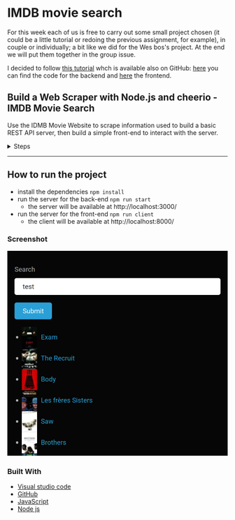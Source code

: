 # IMDB movie search

For this week each of us is free to carry out some small project chosen (it could be a little tutorial or redoing the previous assignment, for example), in couple or individually; a bit like we did for the Wes bos's project. At the end we will put them together in the group issue.

I decided to follow [this tutorial](https://www.youtube.com/watch?v=U0btOGPwrIY) whch is available also on GitHub: [here](https://github.com/w3cj/imdb-scraper-server) you can find the code for the backend and [here](https://github.com/w3cj/imdb-scraper-client) the frontend.

## Build a Web Scraper with Node.js and cheerio - IMDB Movie Search
Use the IDMB Movie Website to scrape information used to build a basic REST API server, then build a simple front-end to interact with the server.

<details>
<summary>Steps</summary>
<ul><li>
<a href="/watch?v=U0btOGPwrIY&amp;t=72s">[1:12]</a> introduction</li>
</ul>

##### Set up server folder
<ul>
<li><a href="/watch?v=U0btOGPwrIY&amp;t=222s">[3:57]</a> initilize a node app</li>
<li><a href="/watch?v=U0btOGPwrIY&amp;t=237s">[4:26]</a> npm install node-fetch</li>
<li><a href="/watch?v=U0btOGPwrIY&amp;t=266s">[4:26]</a> How to use node-fetch</li>
</ul>

##### Parsing HTML with cheerio
<ul>
<li><a href="/watch?v=U0btOGPwrIY&amp;t=409s">[6:49​]</a> Overview of cheerio</li>
<li><a href="/watch?v=U0btOGPwrIY&amp;t=438s">[7:18​]</a> Add cheerio to server code</li>
<li><a href="/watch?v=U0btOGPwrIY&amp;t=459s">[7:39​]</a> Get movie titles and movie posters from IMDB search</li>
</ul>

### Start using express
<ul>
<li><a href="/watch?v=U0btOGPwrIY&amp;t=713s">[11:53​]</a> Format data as JSON</li>
<li><a href="/watch?v=U0btOGPwrIY&amp;t=784s">[13:04​]</a> Prepare code for modularity</li>
<li><a href="/watch?v=U0btOGPwrIY&amp;t=852s">[14:12​]</a> Create a basic express app</li>
<li><a href="/watch?v=U0btOGPwrIY&amp;t=939s">[15:39​]</a> Create node scripts (auto-reload with nodemon)</li>
</ul>

##### Building an API in express
<ul>
<li><a href="/watch?v=U0btOGPwrIY&amp;t=991s">[16:31​]</a></a> Create search route</li>
<li><a href="/watch?v=U0btOGPwrIY&amp;t=1082s">[18:02​]</a></a> Get movie id from IMDB</li>
<li><a href="/watch?v=U0btOGPwrIY&amp;t=1212s">[20:12​]</a> Create movie route</li>
<li><a href="/watch?v=U0btOGPwrIY&amp;t=1399s">[23:19​]</a></a> Get data from IMDB movie page</li>
<li><a href="/watch?v=U0btOGPwrIY&amp;t=1405s">[23:25​]</a> Title</li>
<li><a href="/watch?v=U0btOGPwrIY&amp;t=1599s">[26:39​]</a> MPAA Rating</li>
<li><a href="/watch?v=U0btOGPwrIY&amp;t=1679s">[27:59​]</a> Run time</li>
<li><a href="/watch?v=U0btOGPwrIY&amp;t=1798s">[29:58​]</a> Genres</li>
<li><a href="/watch?v=U0btOGPwrIY&amp;t=1905s">[31:45​]</a> Release date</li>
<li><a href="/watch?v=U0btOGPwrIY&amp;t=1970s">[32:50​]</a> IMDB rating</li>
<li><a href="/watch?v=U0btOGPwrIY&amp;t=2020s">[33:40​]</a> Movie poster</li>
<li><a href="/watch?v=U0btOGPwrIY&amp;t=2224s">[37:04​]</a> Summary</li>
<li><a href="/watch?v=U0btOGPwrIY&amp;t=2283s">[38:03​]</a> Directors</li>
<li><a href="/watch?v=U0btOGPwrIY&amp;t=2604s">[43:24​]</a> Writers</li>
<li><a href="/watch?v=U0btOGPwrIY&amp;t=2812s">[46:52​]</a> Actors</li>
<li><a href="/watch?v=U0btOGPwrIY&amp;t=2972s">[49:32​]</a> Story line</li>
<li><a href="/watch?v=U0btOGPwrIY&amp;t=3110s">[51:50​]</a> Things to keep in mind when scraping the web</li>
<li><a href="/watch?v=U0btOGPwrIY&amp;t=3190s">[53:10​]</a> Back to getting data from IMDB</li>
<li><a href="/watch?v=U0btOGPwrIY&amp;t=3190s">[53:10​]</a> Try getting budget</li>
<li><a href="/watch?v=U0btOGPwrIY&amp;t=3249s">[54:09​]</a> Production companies</li>
<li><a href="/watch?v=U0btOGPwrIY&amp;t=3466s">[57:46​]</a> Link to trailer (Part I)</li>
<li><a href="/watch?v=U0btOGPwrIY&amp;t=3681s">[1:01:21​]</a> Link to trailer (Part II)</li>
<li><a href="/watch?v=U0btOGPwrIY&amp;t=3820s">[1:03:40​]</a> Add caching</li>
<li><a href="/watch?v=U0btOGPwrIY&amp;t=4036s">[1:07:16​]</a> Deployment via now</li>
</ul>

##### Create Frontend in Vanilla JS
<ul>
<li><a href="/watch?v=U0btOGPwrIY&amp;t=4185s">[1:09:45​]</a> Add CORS to server code</li>
<li><a href="/watch?v=U0btOGPwrIY&amp;t=4271s">[1:11:11​]</a> Create client folder</li>
<li><a href="/watch?v=U0btOGPwrIY&amp;t=4302s">[1:11:42​]</a> Add Bootswatch CDN</li>
<li><a href="/watch?v=U0btOGPwrIY&amp;t=4341s">[1:12:21​]</a> Start styling</li>
<li><a href="/watch?v=U0btOGPwrIY&amp;t=4550s">[1:15:50​]</a> Add search logic</li>
<li><a href="/watch?v=U0btOGPwrIY&amp;t=4738s">[1:18:58​]</a> Show search results on page</li>
<li><a href="/watch?v=U0btOGPwrIY&amp;t=4984s">[1:23:04​]</a> Create movie page</li>
<li><a href="/watch?v=U0btOGPwrIY&amp;t=6112s">[1:41:52​]</a> Format date with date-fns</li>
<li><a href="/watch?v=U0btOGPwrIY&amp;t=6364s">[1:46:04​]</a> Review of what we have built today!</li>
</ul>
</details>

---

## How to run the project

- install the dependencies `npm install`
- run the server for the back-end `npm run start` 
  - the server will be available at http://localhost:3000/
- run the server for the front-end `npm run client`
  - the client will be available at http://localhost:8000/

### Screenshot
<p align="center">
  <img src="https://github.com/bermarte/IMDB-movie-search/blob/master/planning/screenshot.png" alt="screenshot" width="700">
</p>

### Built With

- [Visual studio code](https://code.visualstudio.com/)
- [GitHub](https://github.com)
- [JavaScript](https://www.javascript.com/)
- [Node js](https://nodejs.org/en/)

